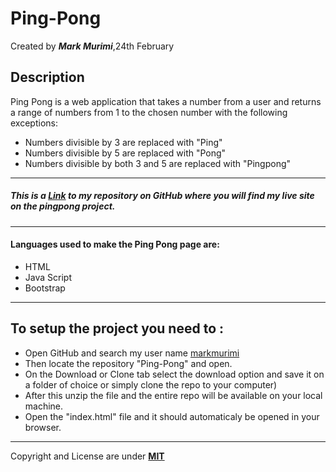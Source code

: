 # Ping-Pong
Created by ***Mark Murimi***,24th February

## Description
Ping Pong is a web application that takes a number from a user and returns a range of numbers from 1 to the chosen number with the following exceptions:
* Numbers divisible by 3 are replaced with "Ping"
* Numbers divisible by 5 are replaced with "Pong"
* Numbers divisible by both 3 and 5 are replaced with "Pingpong"

---
##### This is a [Link](https://github.com/markmurimi/pingpong) to my repository on GitHub where you will find my live site on the pingpong project.

---

#### Languages used to make the Ping Pong page are:
* HTML
* Java Script
* Bootstrap

---

## To setup the project you need to :
* Open GitHub and search my user name [markmurimi](https://github.com/markmurimi)
* Then locate the repository "Ping-Pong" and open.
* On the Download or Clone tab select the download option and save it on a folder of choice or simply clone the repo to your computer)
* After this unzip the file and the entire repo will be available on your local machine.
* Open the "index.html" file and it should automaticaly be opened in your browser.

---
Copyright and License are under [**MIT**]()
